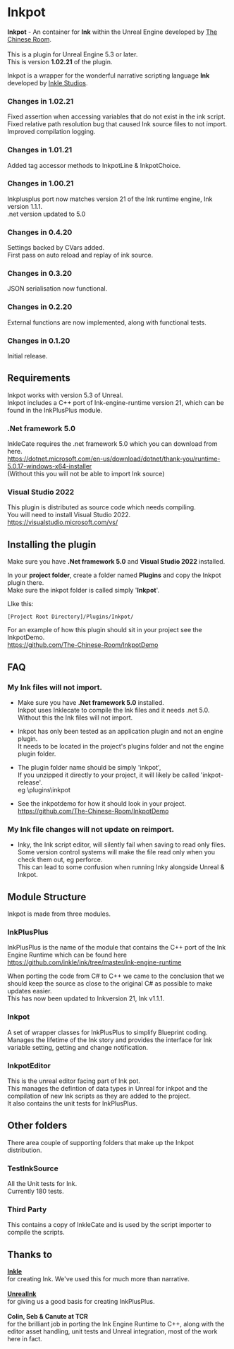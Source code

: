 # Inkpot
**Inkpot** - An container for **Ink** within the Unreal Engine developed by [The Chinese Room](https://www.thechineseroom.co.uk/).<br><br>
This is a plugin for Unreal Engine 5.3 or later.<br>
This is version **1.02.21** of the plugin.</br>

Inkpot is a wrapper for the wonderful narrative scripting language **Ink** developed by [Inkle Studios](https://www.inklestudios.com/ink/).<br>

### Changes in 1.02.21
Fixed assertion when accessing variables that do not exist in the ink script.<br>
Fixed relative path resolution bug that caused Ink source files to not import.<br>
Improved compilation logging.<br>

### Changes in 1.01.21
Added tag accessor methods to InkpotLine & InkpotChoice.<br>

### Changes in 1.00.21
Inkplusplus port now matches version 21 of the Ink runtime engine, Ink version 1.1.1.<br>
.net version updated to 5.0<br>

### Changes in 0.4.20
Settings backed by CVars added.<br>
First pass on auto reload and replay of ink source.<br>

### Changes in 0.3.20
JSON serialisation now functional.<br>

### Changes in 0.2.20
External functions are now implemented, along with functional tests.<br>

### Changes in 0.1.20
Initial release.<br>

## Requirements 
Inkpot works with version 5.3 of Unreal.<br>
Inkpot includes a C++ port of Ink-engine-runtime version 21, which can be found in the InkPlusPlus module.<br>

### .Net framework 5.0
InkleCate requires the .net framework 5.0 which you can download from here.<br>
https://dotnet.microsoft.com/en-us/download/dotnet/thank-you/runtime-5.0.17-windows-x64-installer<br>
(Without this you will not be able to import Ink source)<br>

### Visual Studio 2022
This plugin is distributed as source code which needs compiling.<br>
You will need to install Visual Studio 2022.<br>
https://visualstudio.microsoft.com/vs/<br>

## Installing the plugin

Make sure you have **.Net framework 5.0** and **Visual Studio 2022** installed.<br>

In your **project folder**, create a folder named **Plugins** and copy the Inkpot plugin there.<br>
Make sure the inkpot folder is called simply '**Inkpot**'.<br>

LIke this:<br>

    [Project Root Directory]/Plugins/Inkpot/

For an example of how this plugin should sit in your project see the InkpotDemo.<br>
https://github.com/The-Chinese-Room/InkpotDemo

## FAQ

### My Ink files will not import.

* Make sure you have **.Net framework 5.0** installed.<br>
Inkpot uses Inklecate to compile the Ink files and it needs .net 5.0.<br>
Without this the Ink files will not import.<br>

* Inkpot has only been tested as an application plugin and not an engine plugin.<br>
It needs to be located in the project's plugins folder and not the engine plugin folder.<br>

* The plugin folder name should be simply 'inkpot',<br>
If you unzipped it directly to your project, it will likely be called 'inkpot-release'.<br>
eg <your project root>\plugins\inkpot<br>

* See the inkpotdemo for how it should look in your project.<br>
https://github.com/The-Chinese-Room/InkpotDemo<br>


### My Ink file changes will not update on reimport.
* Inky, the Ink script editor, will silently fail when saving to read only files.<br>
Some version control systems will make the file read only when you check them out, eg perforce.<br>
This can lead to some confusion when running Inky alongside Unreal & Inkpot.<br>


## Module Structure
Inkpot is made from three modules. <br>

### InkPlusPlus
InkPlusPlus is the name of the module that contains the C++ port of the Ink Engine Runtime which can be found here</br>
https://github.com/inkle/ink/tree/master/ink-engine-runtime

When porting the code from C# to C++ we came to the conclusion that we should keep the source as close to the original C# as possible to make updates easier. </br>
This has now been updated to Inkversion 21, Ink v1.1.1. </br>

### Inkpot 
A set of wrapper classes for InkPlusPlus to simplify Blueprint coding.<br>
Manages the lifetime of the Ink story and provides the interface for Ink variable setting, getting and change notification.<br>

### InkpotEditor 
This is the unreal editor facing part of Ink pot.</br>
This manages the defintion of data types in Unreal for inkpot and the compilation of new Ink scripts as they are added to the project.</br>
It also contains the unit tests for InkPlusPlus.</br>

## Other folders
There area couple of supporting folders that make up the Inkpot distribution.<br>

### TestInkSource
All the Unit tests for Ink.</br> 
Currently 180 tests.

### Third Party 
This contains a copy of InkleCate and is used by the script importer to compile the scripts.<br>

## Thanks to 
**[Inkle](https://www.inklestudios.com/)** </br>
for creating Ink. We've used this for much more than narrative.</br></br>
**[UnrealInk](https://github.com/DavidColson/UnrealInk)**</br>
for giving us a good basis for creating InkPlusPlus.</br></br>
**Colin, Seb & Canute at TCR**</br>
for the brilliant job in porting the Ink Engine Runtime to C++, along with the editor asset handling, unit tests and Unreal integration, most of the work here in fact.<br>
